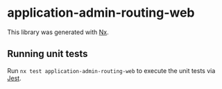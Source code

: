 # application-admin-routing-web

This library was generated with [Nx](https://nx.dev).

## Running unit tests

Run `nx test application-admin-routing-web` to execute the unit tests via [Jest](https://jestjs.io).

